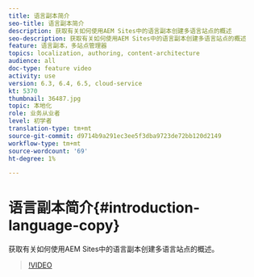 ```yaml
---
title: 语言副本简介
seo-title: 语言副本简介
description: 获取有关如何使用AEM Sites中的语言副本创建多语言站点的概述
seo-description: 获取有关如何使用AEM Sites中的语言副本创建多语言站点的概述
feature: 语言副本，多站点管理器
topics: localization, authoring, content-architecture
audience: all
doc-type: feature video
activity: use
version: 6.3, 6.4, 6.5, cloud-service
kt: 5370
thumbnail: 36487.jpg
topic: 本地化
role: 业务从业者
level: 初学者
translation-type: tm+mt
source-git-commit: d9714b9a291ec3ee5f3dba9723de72bb120d2149
workflow-type: tm+mt
source-wordcount: '69'
ht-degree: 1%

---
```



# 语言副本简介{#introduction-language-copy}

获取有关如何使用AEM Sites中的语言副本创建多语言站点的概述。

>[!VIDEO](https://video.tv.adobe.com/v/36487?quality=12&learn=on)
